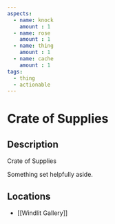 ```yaml
---
aspects: 
  - name: knock
    amount : 1
  - name: rose
    amount : 1
  - name: thing
    amount : 1
  - name: cache
    amount : 1
tags:
  - thing
  - actionable
---
```


# Crate of Supplies

## Description
Crate of Supplies

Something set helpfully aside.
## Locations
- [[Windlit Gallery]]